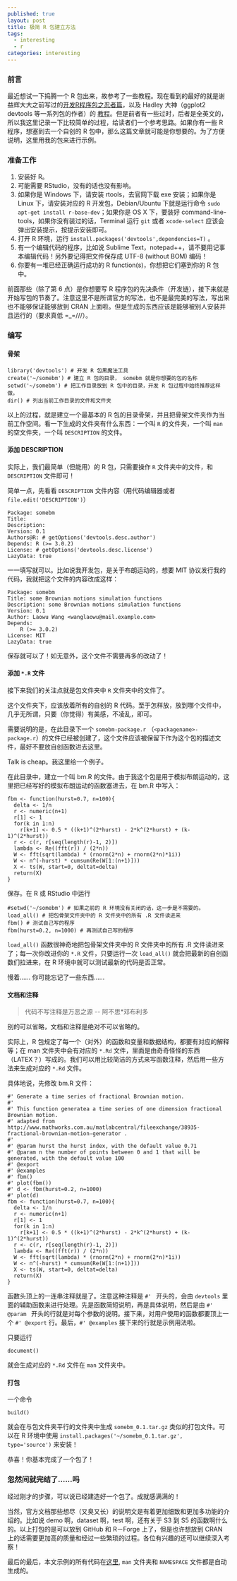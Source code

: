 ```yaml
---
published: true
layout: post
title: 极简 R 包建立方法
tags: 
  - interesting
  - r
categories: interesting
---
```


### 前言

最近想试一下捣腾一个 R 包出来，故参考了一些教程。现在看到的最好的就是谢益辉大大之前写过的[开发R程序包之忍者篇](http://cos.name/2011/05/write-r-packages-like-a-ninja/)，以及 Hadley 大神（ggplot2 devtools 等一系列包的作者）的 [教程](http://adv-r.had.co.nz/#package-development)。但是前者有一些过时，后者是全英文的，所以我这里记录一下比较简单的过程，给读者们一个参考思路。如果你有一些 R 程序，想塞到去一个自创的 R 包中，那么这篇文章就可能是你想要的。为了方便说明，这里用我的包来进行示例。

### 准备工作

1. 安装好 R。
2. 可能需要 RStudio，没有的话也没有影响。
3. 如果你是 Windows 下，请安装 rtools，去官网下载 exe 安装；如果你是 Linux 下，请安装对应的 R 开发包，Debian/Ubuntu 下就是运行命令  `sudo apt-get install r-base-dev`；如果你是 OS X 下，要装好 command-line-tools，如果你没有装过的话，Terminal 运行 `git` 或者 `xcode-select` 应该会弹出安装提示，按提示安装即可。
4. 打开 R 环境，运行 `install.packages('devtools',dependencies=T)` 。
5. 有一个编辑代码的程序，比如说 Sublime Text，notepad++，请不要用记事本编辑代码！另外要记得把文件保存成 UTF-8 (without BOM) 编码！
6. 你要有一堆已经正确运行成功的 R function(s)，你想把它们塞到你的 R 包中。

前面那些（除了第 6 点）是你想要写 R 程序包的先决条件（开发链），接下来就是开始写包的节奏了。注意这里不是所谓官方的写法，也不是最完美的写法，写出来也不能够保证能够放到 CRAN 上面啦。但是生成的东西应该是能够被别人安装并且运行的（要求真低 =_=///）。

### 编写

#### 骨架

```
library('devtools') # 开发 R 包黑魔法工具
create('~/somebm') # 建立 R 包的目录， somebm 就是你想要的包的名称
setwd('~/somebm') # 把工作目录放到 R 包中的目录，开发 R 包过程中始终推荐这样做。
dir() # 列出当前工作目录的文件和文件夹
```

以上的过程，就是建立一个最基本的 R 包的目录骨架，并且把骨架文件夹作为当前工作空间。看一下生成的文件夹有什么东西：一个叫 `R` 的文件夹，一个叫 `man` 的空文件夹，一个叫 `DESCRIPTION` 的文件。

#### 添加 DESCRIPTION

实际上，我们最简单（但能用）的 R 包，只需要操作 `R` 文件夹中的文件，和 `DESCRIPTION` 文件即可！

简单一点，先看看 `DESCRIPTION` 文件内容（用代码编辑器或者 `file.edit('DESCRIPTION')`）

```
Package: somebm
Title: 
Description: 
Version: 0.1
Authors@R: # getOptions('devtools.desc.author')
Depends: R (>= 3.0.2)
License: # getOptions('devtools.desc.license')
LazyData: true
```

一一填写就可以。比如说我开发包，是关于布朗运动的，想要 MIT 协议发行我的代码，我就把这个文件的内容改成这样：

```
Package: somebm
Title: some Brownian motions simulation functions
Description: some Brownian motions simulation functions
Version: 0.1
Author: Laowu Wang <wanglaowu@mail.example.com>
Depends:
    R (>= 3.0.2)
License: MIT
LazyData: true
```

保存就可以了！如无意外，这个文件不需要再多的改动了！

#### 添加 `*.R` 文件

接下来我们的关注点就是包文件夹中 `R` 文件夹中的文件了。

这个文件夹下，应该放着所有的自创的 R 代码。至于怎样放，放到哪个文件中，几乎无所谓，只要（你觉得）有美感，不凌乱，即可。

需要说明的是，在此目录下一个 `somebm-package.r` （`<packagename>-package.r`）的文件已经被创建了，这个文件应该被保留下作为这个包的描述文件，最好不要放自创函数进去这里。

Talk is cheap。我这里给一个例子。

在此目录中，建立一个叫 bm.R 的文件。由于我这个包是用于模拟布朗运动的，这里把已经写好的模拟布朗运动的函数塞进去，在 bm.R 中写入：

```
fbm <- function(hurst=0.7, n=100){
  delta <- 1/n
  r <- numeric(n+1)
  r[1] <- 1
  for(k in 1:n)
    r[k+1] <- 0.5 * ((k+1)^(2*hurst) - 2*k^(2*hurst) + (k-1)^(2*hurst))
  r <- c(r, r[seq(length(r)-1, 2)])
  lambda <- Re((fft(r)) / (2*n))
  W <- fft(sqrt(lambda) * (rnorm(2*n) + rnorm(2*n)*1i))
  W <- n^(-hurst) * cumsum(Re(W[1:(n+1)]))
  X <- ts(W, start=0, deltat=delta)
  return(X)
}
```

保存。在 R 或 RStudio 中运行

```
#setwd('~/somebm') # 如果之前的 R 环境没有关闭的话，这一步是不需要的。
load_all() # 把包骨架文件夹中的 R 文件夹中的所有 .R 文件读进来
fbm() # 测试自己写的程序
fbm(hurst=0.2, n=1000) # 再测试自己写的程序
```

`load_all()` 函数很神奇地把包骨架文件夹中的 R 文件夹中的所有 .R 文件读进来了；每一次你改进你的 `*.R` 文件，只要运行一次 `load_all()` 就会把最新的自创函数们拉进来，在 R 环境中就可以测试最新的代码是否正常。

慢着...... 你可能忘记了一些东西......

#### 文档和注释

> 代码不写注释是万恶之源
> -- 阿不思*邓布利多

别的可以省略，文档和注释是绝对不可以省略的。

实际上，R 包规定了每一个（对外）的函数和变量和数据结构，都要有对应的解释等；在 man 文件夹中会有对应的 `*.Rd` 文件，里面是由奇奇怪怪的东西（LATEX？）写成的。我们可以用比较简洁的方式来写函数注释，然后用一些方法来生成对应的 `*.Rd` 文件。

具体地说，先修改 bm.R 文件：

```
#' Generate a time series of fractional Brownian motion.
#'
#' This function generatea a time series of one dimension fractional Brownian motion.
#' adapted from http://www.mathworks.com.au/matlabcentral/fileexchange/38935-fractional-brownian-motion-generator .
#'
#' @param hurst the hurst index, with the default value 0.71
#' @param n the number of points between 0 and 1 that will be generated, with the default value 100
#' @export
#' @examples
#' fbm()
#' plot(fbm())
#' d <- fbm(hurst=0.2, n=1000)
#' plot(d)
fbm <- function(hurst=0.7, n=100){
  delta <- 1/n
  r <- numeric(n+1)
  r[1] <- 1
  for(k in 1:n)
    r[k+1] <- 0.5 * ((k+1)^(2*hurst) - 2*k^(2*hurst) + (k-1)^(2*hurst))
  r <- c(r, r[seq(length(r)-1, 2)])
  lambda <- Re((fft(r)) / (2*n))
  W <- fft(sqrt(lambda) * (rnorm(2*n) + rnorm(2*n)*1i))
  W <- n^(-hurst) * cumsum(Re(W[1:(n+1)]))
  X <- ts(W, start=0, deltat=delta)
  return(X)
}
```

函数头顶上的一连串注释就是了。注意这种注释是 `#' ` 开头的，会由 `devtools` 里面的辅助函数来进行处理。先是函数简短说明，再是具体说明，然后是由 `#' @param ` 开头的行就是对每个参数的说明。接下来，对用户使用的函数都要顶上一个 `#' @export` 行。最后，`#' @examples` 接下来的行就是示例用法啦。

只要运行

```
document()
```

就会生成对应的 `*.Rd` 文件在 `man` 文件夹中。

#### 打包

一个命令

```
build()
```

就会在与包文件夹平行的文件夹中生成 `somebm_0.1.tar.gz` 类似的打包文件。可以在 R 环境中使用 `install.packages('~/somebm_0.1.tar.gz', type='source')` 来安装！

恭喜！你基本完成了一个包了！

### 忽然间就完结了......吗

经过刚才的步骤，可以说已经建造好一个包了。成就感满满的！

当然，官方文档那些想尽（又臭又长）的说明文是有着更加细致和更加多功能的介绍的。比如说 demo 啊，dataset 啊，test 啊，还有关于 S3 到 S5 的函数啊什么的。以上打包的是可以放到 GitHub 和 R－Forge 上了，但是也许想放到 CRAN 上的话需要更加高的质量和经过一些繁琐的过程。各位有兴趣的还可以继续深入考察！

最后的最后，本文示例的所有代码在[这里](https://github.com/fyears/somebm), `man` 文件夹和 `NAMESPACE` 文件都是自动生成的。
